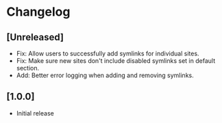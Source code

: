 # Changelog

## [Unreleased]

-   Fix: Allow users to successfully add symlinks for individual sites.
-   Fix: Make sure new sites don't include disabled symlinks set in default section.
-   Add: Better error logging when adding and removing symlinks.

## [1.0.0]

-   Initial release
